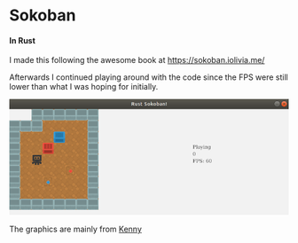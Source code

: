 # Sokoban
#### In Rust

I made this following the awesome book at https://sokoban.iolivia.me/

Afterwards I continued playing around with the code since the FPS were still lower than what I was hoping for initially.

![Sokoban rust](screenshot.png "Sokoban rust")

The graphics are mainly from [Kenny](https://kenney.nl/assets/sokoban)